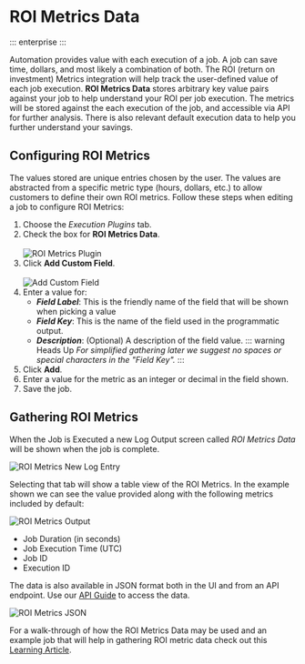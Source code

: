 # ROI Metrics Data

::: enterprise
:::

Automation provides value with each execution of a job.  A job can save time, dollars, and most likely a combination of both.  The ROI (return on investment) Metrics integration will help track the user-defined value of each job execution. **ROI Metrics Data** stores arbitrary key value pairs against your job to help understand your ROI per job execution. The metrics will be stored against the each execution of the job, and accessible via API for further analysis. There is also relevant default execution data to help you further understand your savings.

## Configuring ROI Metrics

The values stored are unique entries chosen by the user.  The values are abstracted from a specific metric type (hours, dollars, etc.) to allow customers to define their own ROI metrics.  Follow these steps when editing a job to configure ROI Metrics:

1. Choose the _Execution Plugins_ tab.
1. Check the box for **ROI Metrics Data**.<br><br>
    ![ROI Metrics Plugin](~@assets/img/roi-metrics-data.png)
1. Click **Add Custom Field**.<br><br>
    ![Add Custom Field](~@assets/img/roi-metrics-customfield.png)
1. Enter a value for:
    - ***Field Label***: This is the friendly name of the field that will be shown when picking a value
    - ***Field Key***: This is the name of the field used in the programmatic output.
    - ***Description***: (Optional) A description of the field value.
    ::: warning Heads Up
    _For simplified gathering later we suggest no spaces or special characters in the "Field Key"._
    :::
1. Click **Add**.
1. Enter a value for the metric as an integer or decimal in the field shown.
1. Save the job.

## Gathering ROI Metrics

When the Job is Executed a new Log Output screen called _ROI Metrics Data_ will be shown when the job is complete.

![ROI Metrics New Log Entry](~@assets/img/roi-metrics-log-listing.png)

Selecting that tab will show a table view of the ROI Metrics.  In the example shown we can see the value provided along with the following metrics included by default:

![ROI Metrics Output](~@assets/img/roi-metrics-output.png)

- Job Duration (in seconds)
- Job Execution Time (UTC)
- Job ID
- Execution ID

The data is also available in JSON format both in the UI and from an API endpoint.  Use our [API Guide](/api/rundeck-api.md) to access the data.

![ROI Metrics JSON](~@assets/img/roi-metrics-json.png)

For a walk-through of how the ROI Metrics Data may be used and an example job that will help in gathering ROI metric data check out this [Learning Article](/learning/howto/use-roi-metrics.md).
